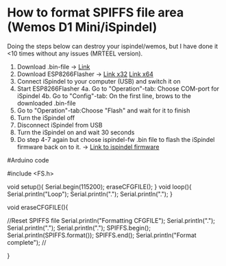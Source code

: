 # How to format SPIFFS file area (Wemos D1 Mini/iSpindel)

Doing the steps below can destroy your ispindel/wemos, but I have done it <10 times without any issues (MRTEEL version).

1. Download .bin-file -> <a href='https://github.com/tedelm/MRTEEL/blob/master/BIN/FormatSPIFFS/FormatSPIFFS_v1_WemosD1Mini.bin'>Link</a>
2. Download ESP8266Flasher -> 
<a href='https://github.com/nodemcu/nodemcu-flasher/blob/master/Win32/Release/ESP8266Flasher.exe'>Link x32</a>
<a href='https://github.com/nodemcu/nodemcu-flasher/blob/master/Win64/Release/ESP8266Flasher.exe'>Link x64</a>
3. Connect iSpindel to your computer (USB) and switch it on
4. Start ESP8266Flasher
4a. Go to "Operation"-tab: Choose COM-port for iSpindel
4b. Go to "Config"-tab: On the first line, brows to the downloaded .bin-file
5. Go to "Operation"-tab:Choose "Flash" and wait for it to finish
6. Turn the iSpindel off
7. Disconnect iSpindel from USB
8. Turn the iSpindel on and wait 30 seconds
9. Do step 4-7 again but choose ispindel-fw .bin file to flash the iSpindel firmware back on to it. ->
<a href='https://github.com/universam1/iSpindel/releases'>Link to ispindel firmware</a>


#Arduino code

#include <FS.h>


void setup(){
  Serial.begin(115200);
  eraseCFGFILE();
}
void loop(){
  Serial.println("Loop"); 
  Serial.println(".");
  Serial.println(".");
}


void eraseCFGFILE(){

//Reset SPIFFS file
    Serial.println("Formatting CFGFILE");
	Serial.println(".");
	Serial.println(".");
	Serial.println(".");
    SPIFFS.begin();
    Serial.println(SPIFFS.format());
    SPIFFS.end();
    Serial.println("Format complete"); 
//
  
}


